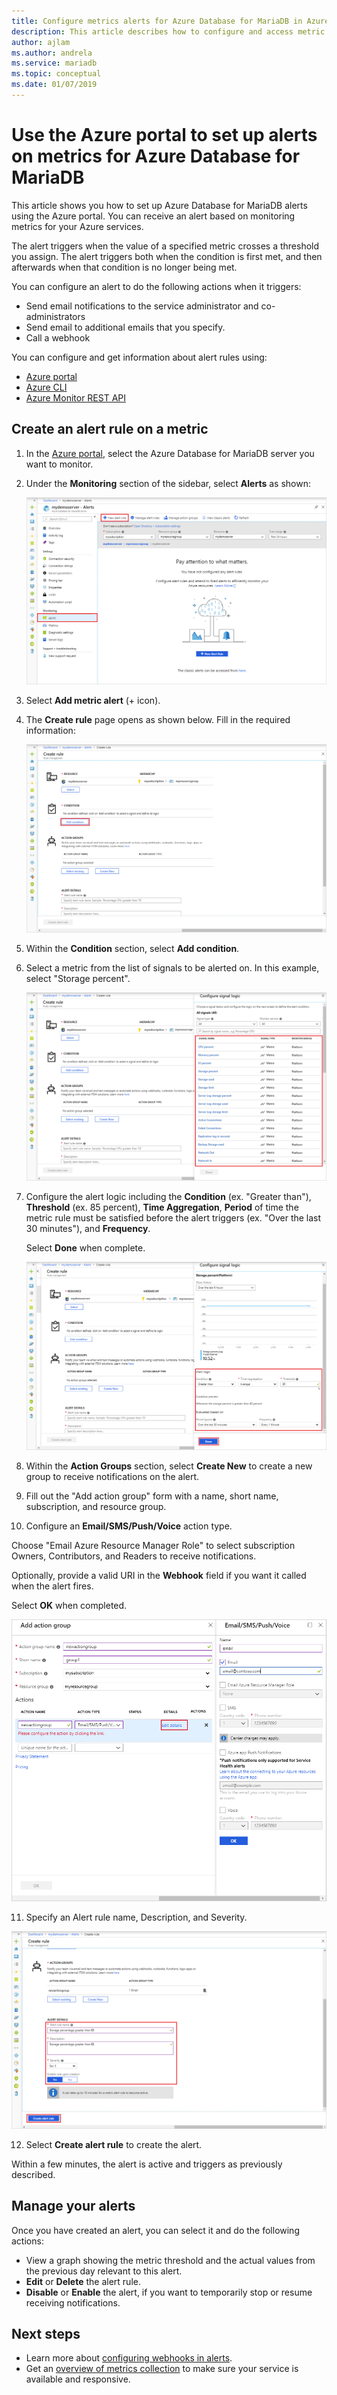 ```yaml
---
title: Configure metrics alerts for Azure Database for MariaDB in Azure portal
description: This article describes how to configure and access metric alerts for Azure Database for MariaDB from the Azure portal.
author: ajlam
ms.author: andrela
ms.service: mariadb
ms.topic: conceptual
ms.date: 01/07/2019
---
```


# Use the Azure portal to set up alerts on metrics for Azure Database for MariaDB

This article shows you how to set up Azure Database for MariaDB alerts using the Azure portal. You can receive an alert based on monitoring metrics for your Azure services.

The alert triggers when the value of a specified metric crosses a threshold you assign. The alert triggers both when the condition is first met, and then afterwards when that condition is no longer being met.

You can configure an alert to do the following actions when it triggers:
* Send email notifications to the service administrator and co-administrators
* Send email to additional emails that you specify.
* Call a webhook

You can configure and get information about alert rules using:
* [Azure portal](../azure-monitor/platform/alerts-metric.md#create-with-azure-portal)
* [Azure CLI](../azure-monitor/platform/alerts-metric.md#with-azure-cli)
* [Azure Monitor REST API](https://docs.microsoft.com/en-us/rest/api/monitor/metricalerts)

## Create an alert rule on a metric
1. In the [Azure portal](https://portal.azure.com/), select the Azure Database for MariaDB server you want to monitor.

2. Under the **Monitoring** section of the sidebar, select **Alerts** as shown:

   ![Select Alert Rules](./media/howto-alert-metric/2-alert-rules.png)

3. Select **Add metric alert** (+ icon).

4. The **Create rule** page opens as shown below. Fill in the required information:

   ![Add metric alert form](./media/howto-alert-metric/4-add-rule-form.png)

5. Within the **Condition** section, select **Add condition**.

6. Select a metric from the list of signals to be alerted on. In this example, select "Storage percent".
   
   ![Select metric](./media/howto-alert-metric/6-configure-signal-logic.png)

7. Configure the alert logic including the **Condition** (ex. "Greater than"), **Threshold** (ex. 85 percent), **Time Aggregation**, **Period** of time the metric rule must be satisfied before the alert triggers (ex. "Over the last 30 minutes"), and **Frequency**.
   
   Select **Done** when complete.

   ![Select metric](./media/howto-alert-metric/7-set-threshold-time.png)

8. Within the **Action Groups** section, select **Create New** to create a new group to receive notifications on the alert.

9. Fill out the "Add action group" form with a name, short name, subscription, and resource group.

10. Configure an **Email/SMS/Push/Voice** action type.
    
   Choose "Email Azure Resource Manager Role" to select subscription Owners, Contributors, and Readers to receive notifications.
   
   Optionally, provide a valid URI in the **Webhook** field if you want it called when the alert fires.

   Select **OK** when completed.

   ![Action group](./media/howto-alert-metric/10-action-group-type.png)

11. Specify an Alert rule name, Description, and Severity.

   ![Action group](./media/howto-alert-metric/11-name-description-severity.png) 

12. Select **Create alert rule** to create the alert.

   Within a few minutes, the alert is active and triggers as previously described.

## Manage your alerts
Once you have created an alert, you can select it and do the following actions:

* View a graph showing the metric threshold and the actual values from the previous day relevant to this alert.
* **Edit** or **Delete** the alert rule.
* **Disable** or **Enable** the alert, if you want to temporarily stop or resume receiving notifications.


## Next steps
* Learn more about [configuring webhooks in alerts](../monitoring-and-diagnostics/insights-webhooks-alerts.md).
* Get an [overview of metrics collection](../monitoring-and-diagnostics/insights-how-to-customize-monitoring.md) to make sure your service is available and responsive.
